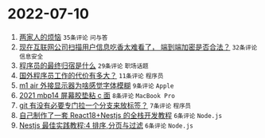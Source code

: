 # 2022-07-10

1. [两家人的烦恼](https://www.v2ex.com/t/865210) `35条评论` `问与答`
1. [现在互联网公司扫描用户信息吃香太难看了， 端到端加密是否合法？](https://www.v2ex.com/t/865227) `32条评论` `信息安全`
1. [程序员的最终归宿是什么](https://www.v2ex.com/t/865217) `29条评论` `职场话题`
1. [国外程序员工作的代价有多大？](https://www.v2ex.com/t/865233) `11条评论` `程序员`
1. [m1 air 外接显示器为啥感觉字体模糊](https://www.v2ex.com/t/865225) `9条评论` `Apple`
1. [2021 mbp14 屏幕胶垫粘 c 面](https://www.v2ex.com/t/865221) `8条评论` `MacBook Pro`
1. [git 有没有必要专门拉一个分支来放标签？](https://www.v2ex.com/t/865215) `7条评论` `程序员`
1. [自己制作了一套 React18+Nestjs 的全栈开发教程](https://www.v2ex.com/t/865220) `6条评论` `Node.js`
1. [Nestjs 最佳实践教程:4 排序,分页与过滤](https://www.v2ex.com/t/865211) `6条评论` `Node.js`

